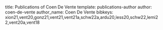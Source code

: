 title: Publications of Coen De Vente
template: publications-author
author: coen-de-vente
author_name: Coen De Vente
bibkeys: xion21,vent20,gonz21,vent21,vent21a,schw22a,ardu20,less20,schw22,lemi22,vent20a,vent18